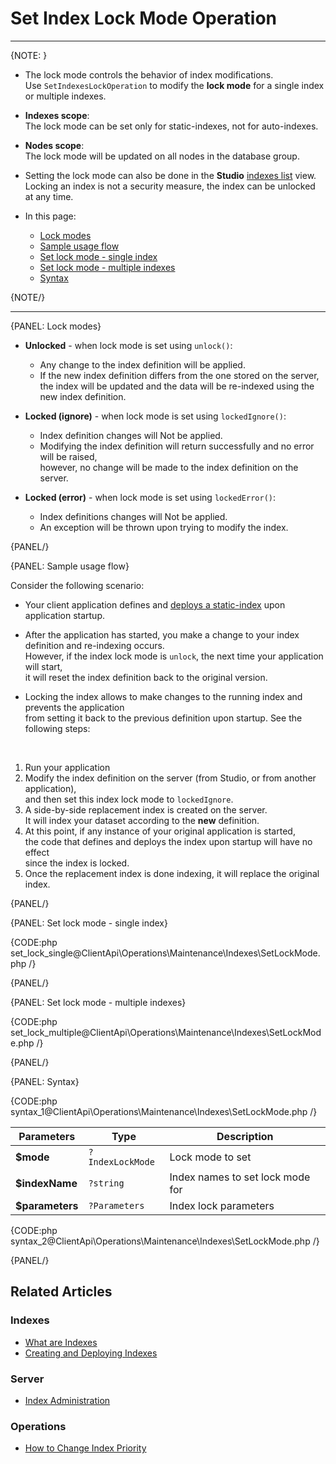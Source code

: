 # Set Index Lock Mode Operation

---

{NOTE: }

* The lock mode controls the behavior of index modifications.  
  Use `SetIndexesLockOperation` to modify the **lock mode** for a single index or multiple indexes.

* **Indexes scope**:  
  The lock mode can be set only for static-indexes, not for auto-indexes.

* **Nodes scope**:  
  The lock mode will be updated on all nodes in the database group.

* Setting the lock mode can also be done in the **Studio** [indexes list](../../../../studio/database/indexes/indexes-list-view#indexes-list-view---actions) view.  
  Locking an index is not a security measure, the index can be unlocked at any time.  

* In this page:
    * [Lock modes](../../../../client-api/operations/maintenance/indexes/set-index-lock#lock-modes)
    * [Sample usage flow](../../../../client-api/operations/maintenance/indexes/set-index-lock#sample-usage-flow)
    * [Set lock mode - single index](../../../../client-api/operations/maintenance/indexes/set-index-lock#set-lock-mode---single-index)
    * [Set lock mode - multiple indexes](../../../../client-api/operations/maintenance/indexes/set-index-lock#set-lock-mode---multiple-indexes)
    * [Syntax](../../../../client-api/operations/maintenance/indexes/set-index-lock#syntax)

{NOTE/}

---

{PANEL: Lock modes}

* **Unlocked** - when lock mode is set using `unlock()`:  
  * Any change to the index definition will be applied.  
  * If the new index definition differs from the one stored on the server,  
    the index will be updated and the data will be re-indexed using the new index definition.  
 
* **Locked (ignore)** - when lock mode is set using `lockedIgnore()`:  
  * Index definition changes will Not be applied.  
  * Modifying the index definition will return successfully and no error will be raised,  
    however, no change will be made to the index definition on the server.
 
* **Locked (error)** - when lock mode is set using `lockedError()`:  
  * Index definitions changes will Not be applied.  
  * An exception will be thrown upon trying to modify the index.  

{PANEL/}

{PANEL: Sample usage flow}

Consider the following scenario:

* Your client application defines and [deploys a static-index](../../../../client-api/operations/maintenance/indexes/put-indexes) upon application startup.
  
* After the application has started, you make a change to your index definition and re-indexing occurs.   
  However, if the index lock mode is `unlock`, the next time your application will start,  
  it will reset the index definition back to the original version.

* Locking the index allows to make changes to the running index and prevents the application  
  from setting it back to the previous definition upon startup. See the following steps:  
<br>

  1. Run your application  
  2. Modify the index definition on the server (from Studio, or from another application),  
     and then set this index lock mode to `lockedIgnore`.  
  3. A side-by-side replacement index is created on the server.  
     It will index your dataset according to the **new** definition.  
  4. At this point, if any instance of your original application is started,  
     the code that defines and deploys the index upon startup will have no effect  
     since the index is locked.  
  5. Once the replacement index is done indexing, it will replace the original index.  

{PANEL/}

{PANEL: Set lock mode - single index}

{CODE:php set_lock_single@ClientApi\Operations\Maintenance\Indexes\SetLockMode.php /}

{PANEL/}

{PANEL: Set lock mode - multiple indexes}

{CODE:php set_lock_multiple@ClientApi\Operations\Maintenance\Indexes\SetLockMode.php /}

{PANEL/}

{PANEL: Syntax}

{CODE:php syntax_1@ClientApi\Operations\Maintenance\Indexes\SetLockMode.php /}

| Parameters | Type | Description |
|- | - | - |
| **$mode** | `?IndexLockMode` | Lock mode to set |
| **$indexName** | `?string` | Index names to set lock mode for |
| **$parameters** | `?Parameters` | Index lock parameters |

{CODE:php syntax_2@ClientApi\Operations\Maintenance\Indexes\SetLockMode.php /}

{PANEL/}


## Related Articles

### Indexes

- [What are Indexes](../../../../indexes/what-are-indexes)
- [Creating and Deploying Indexes](../../../../indexes/creating-and-deploying)

### Server

- [Index Administration](../../../../indexes/index-administration)

### Operations

- [How to Change Index Priority](../../../../client-api/operations/maintenance/indexes/set-index-priority)
